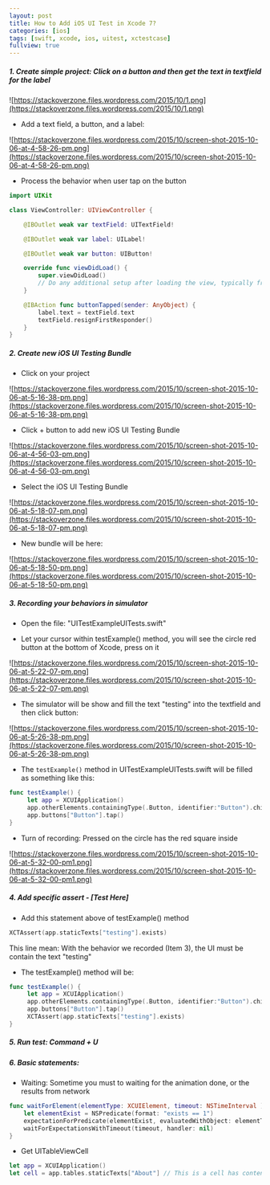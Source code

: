 ```yaml
---
layout: post
title: How to Add iOS UI Test in Xcode 7?
categories: [ios]
tags: [swift, xcode, ios, uitest, xctestcase]
fullview: true
---
```


##### 1. Create simple project: Click on a button and then get the text in textfield for the label

![https://stackoverzone.files.wordpress.com/2015/10/1.png](https://stackoverzone.files.wordpress.com/2015/10/1.png)

- Add a text field, a button, and a label:


![https://stackoverzone.files.wordpress.com/2015/10/screen-shot-2015-10-06-at-4-58-26-pm.png](https://stackoverzone.files.wordpress.com/2015/10/screen-shot-2015-10-06-at-4-58-26-pm.png)

- Process the behavior when user tap on the button

```swift
import UIKit

class ViewController: UIViewController {

    @IBOutlet weak var textField: UITextField!

    @IBOutlet weak var label: UILabel!

    @IBOutlet weak var button: UIButton!

    override func viewDidLoad() {
        super.viewDidLoad()
        // Do any additional setup after loading the view, typically from a nib.
    }

    @IBAction func buttonTapped(sender: AnyObject) {
        label.text = textField.text
        textField.resignFirstResponder()
    }
}
```

##### 2. Create new iOS UI Testing Bundle


- Click on your project


![https://stackoverzone.files.wordpress.com/2015/10/screen-shot-2015-10-06-at-5-16-38-pm.png](https://stackoverzone.files.wordpress.com/2015/10/screen-shot-2015-10-06-at-5-16-38-pm.png)

- Click + button to add new iOS UI Testing Bundle


![https://stackoverzone.files.wordpress.com/2015/10/screen-shot-2015-10-06-at-4-56-03-pm.png](https://stackoverzone.files.wordpress.com/2015/10/screen-shot-2015-10-06-at-4-56-03-pm.png)

- Select the iOS UI Testing Bundle

![https://stackoverzone.files.wordpress.com/2015/10/screen-shot-2015-10-06-at-5-18-07-pm.png](https://stackoverzone.files.wordpress.com/2015/10/screen-shot-2015-10-06-at-5-18-07-pm.png)

- New bundle will be here:


![https://stackoverzone.files.wordpress.com/2015/10/screen-shot-2015-10-06-at-5-18-50-pm.png](https://stackoverzone.files.wordpress.com/2015/10/screen-shot-2015-10-06-at-5-18-50-pm.png)

##### 3. Recording your behaviors in simulator


- Open the file: "UITestExampleUITests.swift"

- Let your cursor within testExample() method, you will see the circle red button at the bottom of Xcode, press on it


![https://stackoverzone.files.wordpress.com/2015/10/screen-shot-2015-10-06-at-5-22-07-pm.png](https://stackoverzone.files.wordpress.com/2015/10/screen-shot-2015-10-06-at-5-22-07-pm.png)

- The simulator will be show and fill the text "testing" into the textfield and then click button:


![https://stackoverzone.files.wordpress.com/2015/10/screen-shot-2015-10-06-at-5-26-38-pm.png](https://stackoverzone.files.wordpress.com/2015/10/screen-shot-2015-10-06-at-5-26-38-pm.png)

- The `testExample()` method in UITestExampleUITests.swift will be filled as something like this:

```swift
func testExample() {
     let app = XCUIApplication()
     app.otherElements.containingType(.Button, identifier:"Button").childrenMatchingType(.TextField).element.typeText("testing")
     app.buttons["Button"].tap()
}
```

- Turn of recording: Pressed on the circle has the red square inside

![https://stackoverzone.files.wordpress.com/2015/10/screen-shot-2015-10-06-at-5-32-00-pm1.png](https://stackoverzone.files.wordpress.com/2015/10/screen-shot-2015-10-06-at-5-32-00-pm1.png)

##### 4. Add specific assert - [Test Here]


- Add this statement above of testExample() method

```swift
XCTAssert(app.staticTexts["testing"].exists)
```

This line mean: With the behavior we recorded (Item 3), the UI must be contain the text "testing"


- The testExample() method will be:


```swift
func testExample() {
     let app = XCUIApplication()
     app.otherElements.containingType(.Button, identifier:"Button").childrenMatchingType(.TextField).element.typeText("testing")
     app.buttons["Button"].tap()
     XCTAssert(app.staticTexts["testing"].exists)
}
```

##### 5. Run test: Command + U

##### 6. Basic statements:

- Waiting: Sometime you must to waiting for the animation done, or the results from network

```swift
func waitForElement(elementType: XCUIElement, timeout: NSTimeInterval ) {
	let elementExist = NSPredicate(format: "exists == 1")
	expectationForPredicate(elementExist, evaluatedWithObject: elementType, handler: nil)
	waitForExpectationsWithTimeout(timeout, handler: nil)
}
```

- Get UITableViewCell

```swift
let app = XCUIApplication()
let cell = app.tables.staticTexts["About"] // This is a cell has content text: `About`
```